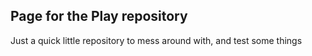 Page for the Play repository
----------------------------

Just a quick little repository to mess around with, and test some things

